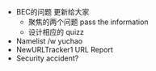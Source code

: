 - BEC的问题 更新给大家
	- 聚焦的两个问题 pass the information
	- 设计相应的 quizz
- Namelist /w yuchao
- NewURLTracker1 URL Report
- Security accident?